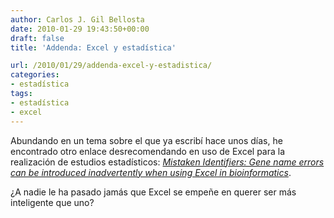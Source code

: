```yaml
---
author: Carlos J. Gil Bellosta
date: 2010-01-29 19:43:50+00:00
draft: false
title: 'Addenda: Excel y estadística'

url: /2010/01/29/addenda-excel-y-estadistica/
categories:
- estadística
tags:
- estadística
- excel
---
```


Abundando en un tema sobre el que ya escribí hace unos días, he encontrado otro enlace desrecomendando en uso de Excel para la realización de estudios estadísticos: [_Mistaken Identifiers: Gene name errors can be introduced inadvertently when using Excel in bioinformatics_](http://http://www.biomedcentral.com/1471-2105/5/80).

¿A nadie le ha pasado jamás que Excel se empeñe en querer ser más inteligente que uno?
